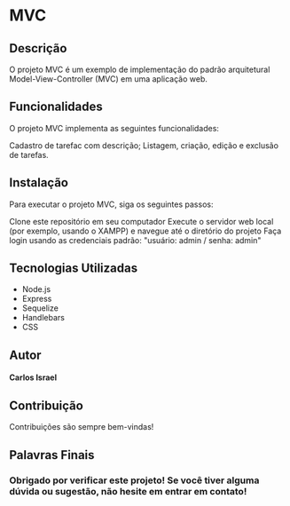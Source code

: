 # MVC

<h2>Descrição</h2>
<p>O projeto MVC é um exemplo de implementação do padrão arquitetural Model-View-Controller (MVC) em uma aplicação web.</p>

<h2>Funcionalidades</h2>
<p>O projeto MVC implementa as seguintes funcionalidades:

Cadastro de tarefac com descrição;
Listagem, criação, edição e exclusão de tarefas.</p>

<h2>Instalação</h2>
<p>Para executar o projeto MVC, siga os seguintes passos:

Clone este repositório em seu computador
Execute o servidor web local (por exemplo, usando o XAMPP) e navegue até o diretório do projeto
Faça login usando as credenciais padrão: "usuário: admin / senha: admin"</p>

<h2>Tecnologias Utilizadas</h2>
<ul>
  <li>Node.js</li>
  <li>Express</li>
  <li>Sequelize</li>
  <li>Handlebars</li>
  <li>CSS</li>
</ul>

<h2>Autor</h2>
<h4>Carlos Israel</h4>

<h2>Contribuição</h2>
<p>Contribuições são sempre bem-vindas!</p>

<h2>Palavras Finais</h2>
<h3>Obrigado por verificar este projeto! Se você tiver alguma dúvida ou sugestão, não hesite em entrar em contato!</h3>
